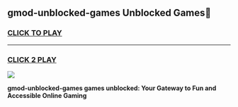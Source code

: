 
## gmod-unblocked-games Unblocked Games👋
<h3>
<a href="https://news.freeplayer.one?title=gmod-unblocked-games&ref=16F">CLICK TO PLAY</a></h3>
<hr>

<h3>
<a href="https://news.freeplayer.one?title=gmod-unblocked-games&ref=16F">CLICK 2 PLAY</a>
  
</h3>

<a href="https://news.freeplayer.one?title=gmod-unblocked-games&ref=16F/"><img src="https://clearcache.store/games.png"></a>


**gmod-unblocked-games games unblocked: Your Gateway to Fun and Accessible Online Gaming**
